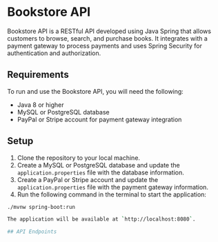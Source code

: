 # Bookstore API

Bookstore API is a RESTful API developed using Java Spring that allows customers to browse, search, and purchase books. It integrates with a payment gateway to process payments and uses Spring Security for authentication and authorization.

## Requirements

To run and use the Bookstore API, you will need the following:

- Java 8 or higher
- MySQL or PostgreSQL database
- PayPal or Stripe account for payment gateway integration

## Setup

1. Clone the repository to your local machine.
2. Create a MySQL or PostgreSQL database and update the `application.properties` file with the database information.
3. Create a PayPal or Stripe account and update the `application.properties` file with the payment gateway information.
4. Run the following command in the terminal to start the application:

```bash
./mvnw spring-boot:run

The application will be available at `http://localhost:8080`.

## API Endpoints

